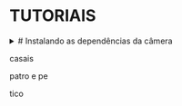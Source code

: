 # TUTORIAIS

<details>
  <summary> # Instalando as dependências da câmera </summary>
  
  ola, treco, bananas
  
  olha o pe
  
  trigo?
  
  talvez
  
  seca e zeca
  
  treco
  
</details>

casais 

patro e pe

tico
